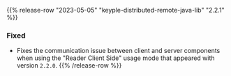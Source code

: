 {{% release-row "2023-05-05" "keyple-distributed-remote-java-lib" "2.2.1" %}} 
### Fixed
- Fixes the communication issue between client and server components when using the "Reader Client Side" usage mode 
  that appeared with version `2.2.0`.
{{% /release-row %}}
